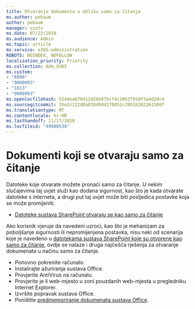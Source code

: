```yaml
---
title: Otvaranje dokumenta u obliku samo za čitanje
ms.author: pebaum
author: pebaum
manager: scotv
ms.date: 07/22/2020
ms.audience: Admin
ms.topic: article
ms.service: o365-administration
ROBOTS: NOINDEX, NOFOLLOW
localization_priority: Priority
ms.collection: Adm_O365
ms.custom:
- "6896"
- "9000093"
- "1613"
- "9000093"
ms.openlocfilehash: 5544ea676412d26b87bcf4c20637910f3a4d20c4
ms.sourcegitcommit: 35e2c122d8a838d98d1f0851c29b16282261580f
ms.translationtype: MT
ms.contentlocale: hr-HR
ms.lasthandoff: 11/17/2020
ms.locfileid: "49088538"
---
```

# <a name="documents-opening-in-read-only"></a>Dokumenti koji se otvaraju samo za čitanje

Datoteke koje otvarate možete pronaći samo za čitanje. U nekim slučajevima taj uvjet služi kao dodana sigurnost, kao što je kada otvarate datoteke s interneta, a drugi put taj uvjet može biti posljedica postavke koja se može promijeniti.

- [Datoteke sustava SharePoint otvaraju se kao samo za čitanje](https://docs.microsoft.com/sharepoint/troubleshoot/lists-and-libraries/files-open-as-read-only-and-cannot-check-in-or-out)

Ako korisnik vjeruje da navedeni uzroci, kao što je mehanizam za poboljšanje sigurnosti ili nepromijenjena postavka, nisu neki od scenarija koje je navedeno u [datotekama sustava SharePoint koje su otvorene kao samo za čitanje](https://docs.microsoft.com/sharepoint/troubleshoot/lists-and-libraries/files-open-as-read-only-and-cannot-check-in-or-out), ovdje se nalaze i druga najčešća rješenja za otvaranje dokumenata u načinu samo za čitanje.

- Ponovno pokrenite računalo.
- Instalirajte ažuriranja sustava Office.
- Provjerite AntiVirus na računalu.
- Provjerite je li web-mjesto u zoni pouzdanih web-mjesta u pregledniku Internet Explorer.
- Izvršite popravak sustava Office.
- Poništite [predmemoriranje dokumenata sustava Office](https://support.microsoft.com/office/delete-your-office-document-cache-b1d3765e-d71b-4bb8-99ca-acd22c42995d?ui=en-us&rs=en-us&ad=us).

